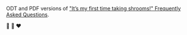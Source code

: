ODT and PDF versions of ["It’s my first time taking shrooms!" Frequently Asked Questions](https://reddit.com/r/shrooms/comments/3vijwr/its_my_first_time_taking_shrooms_frequently_asked/).

🍄 🌈 ❤
